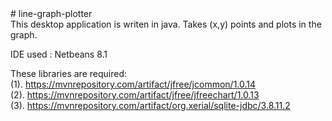 <html>
<head>
</head>
<body>
# line-graph-plotter<br>
This desktop application is writen in java. Takes (x,y) points and plots in the graph. <br>

IDE used : Netbeans 8.1<br>

These libraries are required: <br>
(1). https://mvnrepository.com/artifact/jfree/jcommon/1.0.14 <br>
(2). https://mvnrepository.com/artifact/jfree/jfreechart/1.0.13<br>
(3). https://mvnrepository.com/artifact/org.xerial/sqlite-jdbc/3.8.11.2<br>

</body>
</html>
